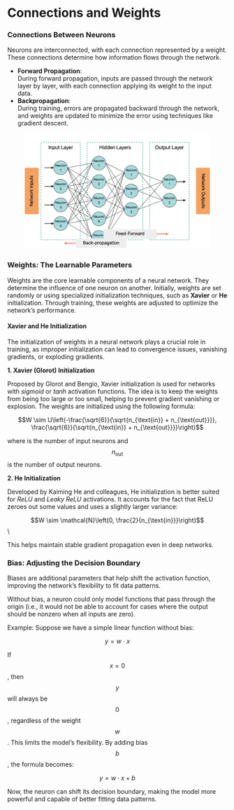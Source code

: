 # Connections and Weights

### Connections Between Neurons

Neurons are interconnected, with each connection represented by a weight. These connections determine how information flows through the network.

* **Forward Propagation**:\
  During forward propagation, inputs are passed through the network layer by layer, with each connection applying its weight to the input data.
* **Backpropagation**:\
  During training, errors are propagated backward through the network, and weights are updated to minimize the error using techniques like gradient descent.

<div align="left"><figure><img src="../../../.gitbook/assets/nn-propagation-types-min.png" alt="" width="563"><figcaption></figcaption></figure></div>

### Weights: The Learnable Parameters

Weights are the core learnable components of a neural network. They determine the influence of one neuron on another. Initially, weights are set randomly or using specialized initialization techniques, such as **Xavier** or **He** initialization. Through training, these weights are adjusted to optimize the network’s performance.

#### Xavier and He Initialization

The initialization of weights in a neural network plays a crucial role in training, as improper initialization can lead to convergence issues, vanishing gradients, or exploding gradients.

**1. Xavier (Glorot) Initialization**

Proposed by Glorot and Bengio, Xavier initialization is used for networks with _sigmoid_ or _tanh_ activation functions. The idea is to keep the weights from being too large or too small, helping to prevent gradient vanishing or explosion. The weights are initialized using the following formula:

$$W \sim U\left(-\frac{\sqrt{6}}{\sqrt{n_{\text{in}} + n_{\text{out}}}}, \frac{\sqrt{6}}{\sqrt{n_{\text{in}} + n_{\text{out}}}}\right)$$

where is the number of input neurons and $$n_{\text{out}}$$ is the number of output neurons.

**2. He Initialization**

Developed by Kaiming He and colleagues, He initialization is better suited for _ReLU_ and _Leaky ReLU_ activations. It accounts for the fact that ReLU zeroes out some values and uses a slightly larger variance:

$$W \sim \mathcal{N}\left(0, \frac{2}{n_{\text{in}}}\right)$$\\

This helps maintain stable gradient propagation even in deep networks.

### Bias: Adjusting the Decision Boundary

Biases are additional parameters that help shift the activation function, improving the network’s flexibility to fit data patterns.

Without bias, a neuron could only model functions that pass through the origin (i.e., it would not be able to account for cases where the output should be nonzero when all inputs are zero).

Example: Suppose we have a simple linear function without bias:

$$y = w \cdot x$$

If $$x = 0$$ , then $$y$$ will always be $$0$$, regardless of the weight $$w$$ . This limits the model’s flexibility. By adding bias $$b$$ , the formula becomes:

$$y = w \cdot x + b$$

Now, the neuron can shift its decision boundary, making the model more powerful and capable of better fitting data patterns.
